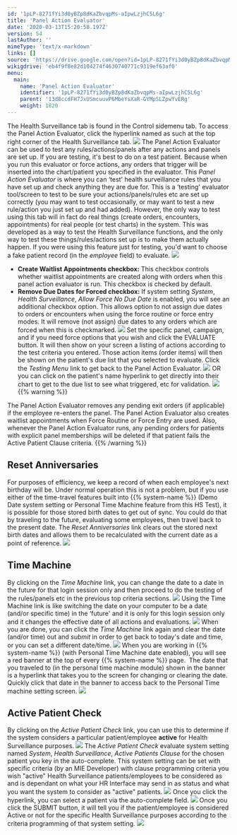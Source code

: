 ```yaml
---
id: '1pLP-8271fYi3d0yBZp8dKaZbvqpMs-aIpwLzjhC5L6g'
title: 'Panel Action Evaluator'
date: '2020-03-13T15:20:58.197Z'
version: 54
lastAuthor: ''
mimeType: 'text/x-markdown'
links: []
source: 'https://drive.google.com/open?id=1pLP-8271fYi3d0yBZp8dKaZbvqpMs-aIpwLzjhC5L6g'
wikigdrive: 'eb4f9f8e82d104274f4630740771c9319ef63af0'
menu:
  main:
    name: 'Panel Action Evaluator'
    identifier: '1pLP-8271fYi3d0yBZp8dKaZbvqpMs-aIpwLzjhC5L6g'
    parent: '13d8ccdFH7JxUSmcuuvP6MbeYsXaR-GYMpSLZpwYvERg'
    weight: 1820
---
```

The Health Surveillance tab is found in the Control sidemenu tab. To access the Panel Action Evaluator, click the hyperlink named as such at the top right corner of the Health Surveillance tab.
![](panel-action-evaluator.assets/10000201000004560000011AE143DBD105272861.png)
The Panel Action Evaluator can be used to test any rules/actions/panels after any actions and panels are set up. If you are testing, it's best to do on a test patient. Because when you run this evaluator or force actions, any orders that trigger will be inserted into the chart/patient you specified in the evaluator.
This *Panel Action Evaluator* is where you can ‘test' health surveillance rules that you have set up and check anything they are due for. This is a ‘testing' evaluator tool/screen to test to be sure your actions/panels/rules etc are set up correctly (you may want to test occasionally, or may want to test a new rule/action you just set up and had added). However, the only way to test using this tab will in fact do real things (create orders, encounters, appointments) for real people (or test charts) in the system. This was developed as a way to test the Health Surveillance functions, and the only way to test these things/rules/actions set up is to make them actually happen. If you were using this feature just for testing, you'd want to choose a fake patient record (in the *employee* field) to evaluate.
![](panel-action-evaluator.assets/10000201000003E7000001A3757FDC16FC4CBA99.png)
* <strong>Create Waitlist Appointments checkbox:</strong> This checkbox controls whether waitlist appointments are created along with orders when this panel action evaluator is run. This checkbox is checked by default.
* <strong>Remove Due Dates for Forced checkbox:</strong> If system setting <em>System</em>, <em>Health Surveillance</em>, <em>Allow Force No Due Date</em> is enabled, you will see an additional checkbox option. This allows option to not assign due dates to orders or encounters when using the force routine or force entry modes. It will remove (not assign) due dates to any orders which are forced when this is checkmarked.
![](panel-action-evaluator.assets/1000020100000220000000A435F8C61C0C1F8CC6.png)
Set the specific panel, campaign, and if you need force options that you wish and click the EVALUATE button. It will then show on your screen a listing of actions according to the test criteria you entered. Those action items (order items) will then be shown on the patient's due list that you selected to evaluate. Click the *Testing Menu* link to get back to the Panel Action Evaluator.
![](panel-action-evaluator.assets/100002010000033B0000008A86D52636AA40F72C.png)
OR you can click on the patient's name hyperlink to get directly into their chart to get to the due list to see what triggered, etc for validation.
![](panel-action-evaluator.assets/100002010000033B0000008A5549BF2D0ECBA081.png)
{{% warning %}}

The Panel Action Evaluator removes any pending exit orders (if applicable) if the employee re-enters the panel. The Panel Action Evaluator also creates waitlist appointments when Force Routine or Force Entry are used. Also, whenever the Panel Action Evaluator runs, any pending orders for patients with explicit panel memberships will be deleted if that patient fails the Active Patient Clause criteria.
{{% /warning %}}

## Reset Anniversaries

For purposes of efficiency, we keep a record of when each employee's next birthday will be. Under normal operation this is not a problem, but if you use either of the time-travel features built into {{% system-name %}} (Demo Date system setting or Personal Time Machine feature from this HS Test), it is possible for those stored birth dates to get out of sync. You could do that by traveling to the future, evaluating some employees, then travel back to the present date. The *Reset Anniversaries* link clears out the stored next birth dates and allows them to be recalculated with the current date as a point of reference.
![](panel-action-evaluator.assets/10000201000003D3000001468218712F718A4074.png)

## Time Machine

By clicking on the *Time Machine* link, you can change the date to a date in the future for that login session only and then proceed to do the testing of the rules/panels etc in the previous top criteria sections.
![](panel-action-evaluator.assets/10000201000003D300000146A4FF6DFD2D474FF3.png)
Using the Time Machine link is like switching the date on your computer to be a date (and/or specific time) in the ‘future' and it is only for this login session only and it changes the effective date of all actions and evaluations.
![](panel-action-evaluator.assets/100002010000024400000074BD76F4401FCB57C8.png)
When you are done, you can click the *Time Machine* link again and clear the date (and/or time) out and *submit* in order to get back to today's date and time, or you can set a different date/time.
![](panel-action-evaluator.assets/100002010000025000000076F9A4F8B2A016C8D2.png)
When you are working in {{% system-name %}} (with Personal Time Machine date enabled), you will see a red banner at the top of every {{% system-name %}} page.  The date that you traveled to (in the personal time machine module) shown in the banner is a hyperlink that takes you to the screen for changing or clearing the date. Quickly click that date in the banner to access back to the Personal Time machine setting screen.
![](panel-action-evaluator.assets/10000201000004AF0000012E41A57ADAB858A9FD.png)

## Active Patient Check

By clicking on the *Active Patient Check* link, you can use this to determine if the system considers a particular patient/employee **active** for Health Surveillance purposes.
![](panel-action-evaluator.assets/10000201000003CC0000013F5E602033FADB9B1B.png)
The *Active Patient Check* evaluate system setting named *System*, *Health Surveillance*, *Active Patients Clause* for the chosen patient you key in the auto-complete. This system setting can be set with specific criteria (by an MIE Developer) with clause programming criteria you wish "active" Health Surveillance patients/employees to be considered as and is dependant on what your HR Interface may send in as status and what you want the system to consider as "active" patients.
![](panel-action-evaluator.assets/10000201000002820000006094124C3A16BE2D73.png)
Once you click the hyperlink, you can select a patient via the auto-complete field.
![](panel-action-evaluator.assets/1000020100000256000000DAF3118CE5984F7AD1.png)
Once you click the SUBMIT button, it will tell you if the patient/employee is considered Active or not for the specific Health Surveillance purposes according to the criteria programming of that system setting.
![](panel-action-evaluator.assets/1000020100000263000000FC0C304C9E52D5260C.png)
